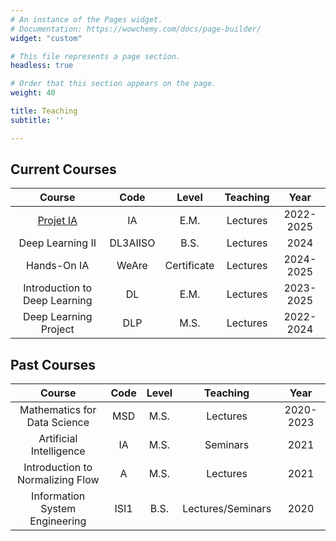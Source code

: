 ```yaml
---
# An instance of the Pages widget.
# Documentation: https://wowchemy.com/docs/page-builder/
widget: "custom"

# This file represents a page section.
headless: true

# Order that this section appears on the page.
weight: 40

title: Teaching
subtitle: ''

---
```


## Current Courses

|Course| Code | Level | Teaching | Year |
|:------:|:---:|:----:|:------:|:----:|
| [Projet IA](https://drive.google.com/drive/folders/1bOc2Wqh49UfaicsR6JRCWmy7IEpSER5C?usp=sharing) | IA | E.M. | Lectures | 2022-2025 |
| Deep Learning II| DL3AIISO | B.S. | Lectures | 2024 |
| Hands-On IA | WeAre | Certificate | Lectures | 2024-2025 |
| Introduction to Deep Learning | DL | E.M. | Lectures|2023-2025|
|Deep Learning Project | DLP | M.S. |Lectures|2022-2024|

## Past Courses

|Course| Code | Level | Teaching | Year |
|:------:|:---:|:----:|:------:|:----:|
|Mathematics for Data Science | MSD | M.S. | Lectures |2020-2023|
|Artificial Intelligence | IA | M.S. |Seminars|2021|
|Introduction to Normalizing Flow | A | M.S. |Lectures|2021|
|Information System Engineering | ISI1 | B.S. | Lectures/Seminars |2020|
